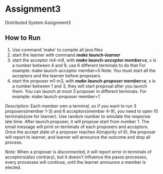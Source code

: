 # Assignment3
Distributed System Assignment3

## How to Run

1. Use command 'make' to compile all java files
2. start the learner with command ***make launch-learner***
3. start the acceptor m4-m9, with ***make launch-acceptor member=x***, x is a number between 4 and 9, use 6 different terminals to do that
For example:  make launch-acceptor member=5
Note: You must start all the acceptors and the learner before proposers.
4. start the proposer m1-m3, with ***make launch-proposer member=x***, x is a number between 1 and 3, they will start proposal after you 
launch them. You can launch at most 3 proposer in different terminals.
For example:  make launch-proposer member=1

Description:
Each member own a terminal, so if you want to run 3 proposers(member 1-3) and 6 acceptors(member 4-9), you need to open 10 terminals(one for
learner). Use random number to simulate the response late time. After launch proposer, it will propose start from number 1. The email message
will print on terminals of each proposers and acceptors. Once the accept state of a proposer reaches 4(majority of 6), the proposer will 
report to learner, and learner will announce the outcome and stop all process.

Note: When a proposer is disconnected, it will report error in terminals of acceptors(also contrary), but it doesn't influence the paxos 
processes, every processes will continue, until the learner announce a member is elected.
